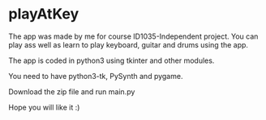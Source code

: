 # playAtKey

The app was made by me for course ID1035-Independent project.
You can play ass well as learn to play keyboard, guitar and drums using the app.

The app is coded in python3 using tkinter and other modules.

You need to have python3-tk, PySynth and pygame.

Download the zip file and run main.py

Hope you will like it :)
